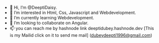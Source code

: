 - 👋 Hi, I’m @DeeptiDaisy.
- 👀 I’m interested in Html, Css, Javascript and Webdevelopment.
- 🌱 I’m currently learning Webdevelopment.
- 💞️ I’m looking to collaborate on Angular.
- 📫 you can  reach me by hashnode link deeptidubey.hashnode.dev
 [This is my Mailid click on it to send me mail] (dubeydeepti1996@gmail.com)

<!---
DeeptiDaisy/DeeptiDaisy is a ✨ special ✨ repository because its `README.md` (this file) appears on your GitHub profile.
You can click the Preview link to take a look at your changes.
--->
